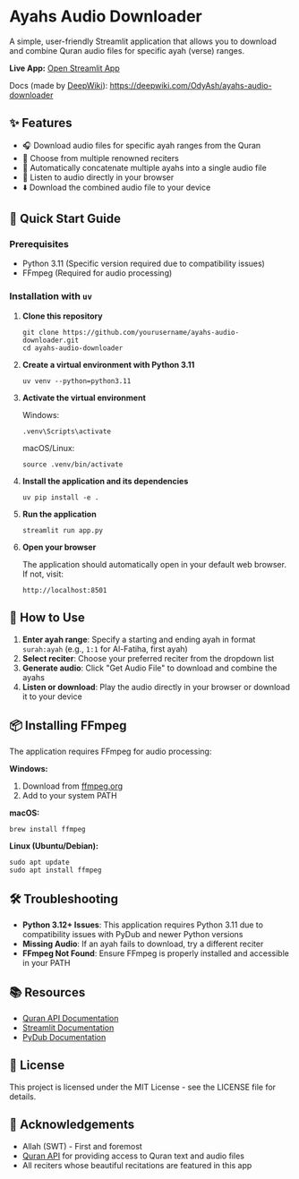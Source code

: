 # Ayahs Audio Downloader

A simple, user-friendly Streamlit application that allows you to download and combine Quran audio files for specific ayah (verse) ranges.

**Live App:** [Open Streamlit App](https://ayahs-audio-downloader.streamlit.app/)

Docs (made by [DeepWiki](https://dev.to/fallon_jimmy/deepwiki-an-ai-guide-to-github-codebase-mastery-3p5m)): https://deepwiki.com/OdyAsh/ayahs-audio-downloader


## ✨ Features

- 🎧 Download audio files for specific ayah ranges from the Quran
- 👥 Choose from multiple renowned reciters
- 🔄 Automatically concatenate multiple ayahs into a single audio file
- 🎵 Listen to audio directly in your browser
- ⬇️ Download the combined audio file to your device

## 🚀 Quick Start Guide

### Prerequisites

- Python 3.11 (Specific version required due to compatibility issues)
- FFmpeg (Required for audio processing)

### Installation with `uv`

1. **Clone this repository**

   ```
   git clone https://github.com/yourusername/ayahs-audio-downloader.git
   cd ayahs-audio-downloader
   ```

2. **Create a virtual environment with Python 3.11**

   ```
   uv venv --python=python3.11
   ```

3. **Activate the virtual environment**

   Windows:
   ```
   .venv\Scripts\activate
   ```
   
   macOS/Linux:
   ```
   source .venv/bin/activate
   ```

4. **Install the application and its dependencies**

   ```
   uv pip install -e .
   ```

5. **Run the application**

   ```
   streamlit run app.py
   ```

6. **Open your browser**
   
   The application should automatically open in your default web browser. If not, visit:
   ```
   http://localhost:8501
   ```

## 🎯 How to Use

1. **Enter ayah range**: Specify a starting and ending ayah in format `surah:ayah` (e.g., `1:1` for Al-Fatiha, first ayah)
2. **Select reciter**: Choose your preferred reciter from the dropdown list
3. **Generate audio**: Click "Get Audio File" to download and combine the ayahs
4. **Listen or download**: Play the audio directly in your browser or download it to your device

## 📦 Installing FFmpeg

The application requires FFmpeg for audio processing:

**Windows:**
1. Download from [ffmpeg.org](https://ffmpeg.org/download.html)
2. Add to your system PATH

**macOS:**
```
brew install ffmpeg
```

**Linux (Ubuntu/Debian):**
```
sudo apt update
sudo apt install ffmpeg
```

## 🛠️ Troubleshooting

- **Python 3.12+ Issues**: This application requires Python 3.11 due to compatibility issues with PyDub and newer Python versions
- **Missing Audio**: If an ayah fails to download, try a different reciter
- **FFmpeg Not Found**: Ensure FFmpeg is properly installed and accessible in your PATH

## 📚 Resources

- [Quran API Documentation](https://quranapi.pages.dev)
- [Streamlit Documentation](https://docs.streamlit.io)
- [PyDub Documentation](https://github.com/jiaaro/pydub)

## 📄 License

This project is licensed under the MIT License - see the LICENSE file for details.

## 🙏 Acknowledgements

- Allah (SWT) - First and foremost
- [Quran API](https://quranapi.pages.dev) for providing access to Quran text and audio files
- All reciters whose beautiful recitations are featured in this app